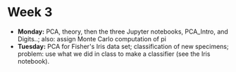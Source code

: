 # Week 3

- **Monday:** PCA, theory, then the three Jupyter notebooks, PCA_Intro, and Digits..; also: assign Monte Carlo computation of pi
- **Tuesday:** PCA for Fisher's Iris data set; classification of new specimens; problem: use what we did in class to make a classifier (see the Iris notebook).

